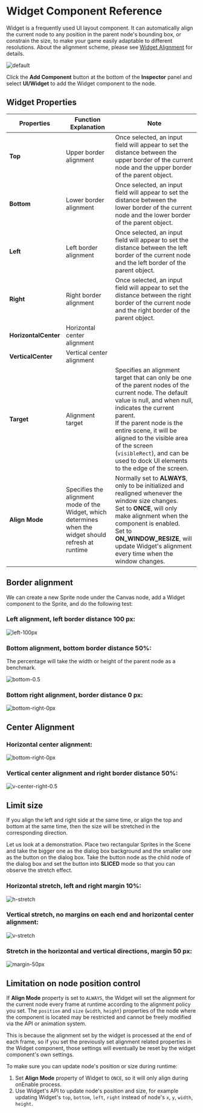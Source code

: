 # Widget Component Reference

Widget is a frequently used UI layout component. It can automatically align the current node to any position in the parent node's bounding box, or constrain the size, to make your game easily adaptable to different resolutions. About the alignment scheme, please see [Widget Alignment](../engine/widget-align.md) for details.

![default](widget/widget-default.png)

Click the __Add Component__ button at the bottom of the __Inspector__ panel and select __UI/Widget__ to add the Widget component to the node.

## Widget Properties

Properties | Function Explanation | Note |
--      | --        | --
**Top**     | Upper border alignment | Once selected, an input field will appear to set the distance between the upper border of the current node and the upper border of the parent object. |
**Bottom**  | Lower border alignment | Once selected, an input field will appear to set the distance between the lower border of the current node and the lower border of the parent object. |
**Left**   | Left border alignment | Once selected, an input field will appear to set the distance between the left border of the current node and the left border of the parent object. |
**Right**   | Right border alignment | Once selected, an input field will appear to set the distance between the right border of the current node and the right border of the parent object. |
**HorizontalCenter** | Horizontal center alignment |
**VerticalCenter**   | Vertical center alignment |
**Target**  | Alignment target | Specifies an alignment target that can only be one of the parent nodes of the current node. The default value is null, and when null, indicates the current parent.<br>If the parent node is the entire scene, it will be aligned to the visible area of the screen (`visibleRect`), and can be used to dock UI elements to the edge of the screen. |
**Align Mode** | Specifies the alignment mode of the Widget, which determines when the widget should refresh at runtime | Normally set to __ALWAYS__, only to be initialized and realigned whenever the window size changes.<br>Set to __ONCE__, will only make alignment when the component is enabled.<br>Set to __ON_WINDOW_RESIZE__, will update Widget's alignment every time when the window changes. |

## Border alignment

We can create a new Sprite node under the Canvas node, add a Widget component to the Sprite, and do the following test:

### Left alignment, left border distance 100 px:

![left-100px](widget/widget-left-100px.png)

### Bottom alignment, bottom border distance 50%:

The percentage will take the width or height of the parent node as a benchmark.

![bottom-0.5](widget/widget-bottom-0.5.png)

### Bottom right alignment, border distance 0 px:

![bottom-right-0px](widget/widget-bottom-right-0px.png)

## Center Alignment

### Horizontal center alignment:

![bottom-right-0px](widget/widget-h-center.png)

### Vertical center alignment and right border distance 50%:

![v-center-right-0.5](widget/widget-v-center-right-0.5.png)

## Limit size

If you align the left and right side at the same time, or align the top and bottom at the same time, then the size will be stretched in the corresponding direction.

Let us look at a demonstration. Place two rectangular Sprites in the Scene and take the bigger one as the dialog box background and the smaller one as the button on the dialog box. Take the button node as the child node of the dialog box and set the button into __SLICED__ mode so that you can observe the stretch effect.

### Horizontal stretch, left and right margin 10%:

![h-stretch](widget/widget-h-stretch.png)

### Vertical stretch, no margins on each end and horizontal center alignment:

![v-stretch](widget/widget-v-stretch.png)

### Stretch in the horizontal and vertical directions, margin 50 px:

![margin-50px](widget/widget-margin-50px.png)

## Limitation on node position control

If __Align Mode__ property is set to `ALWAYS`, the Widget will set the alignment for the current node every frame at runtime according to the alignment policy you set. The `position` and `size` (`width`, `height`) properties of the node where the component is located may be restricted and cannot be freely modified via the API or animation system.

This is because the alignment set by the widget is processed at the end of each frame, so if you set the previously set alignment related properties in the Widget component, those settings will eventually be reset by the widget component's own settings.

To make sure you can update node's position or size during runtime:

1. Set __Align Mode__ property of Widget to `ONCE`, so it will only align during onEnable process.
2. Use Widget's API to update node's position and size, for example updating Widget's `top`, `bottom`, `left`, `right` instead of node's `x`, `y`, `width`, `height`.
